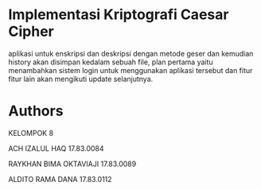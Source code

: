 # Implementasi Kriptografi Caesar Cipher
aplikasi untuk enskripsi dan deskripsi dengan metode geser dan kemudian history akan disimpan kedalam sebuah file, plan pertama yaitu menambahkan sistem login untuk menggunakan aplikasi tersebut dan fitur fitur lain akan mengikuti update selanjutnya.
# Authors
KELOMPOK 8

ACH IZALUL HAQ          17.83.0084

RAYKHAN BIMA OKTAVIAJI  17.83.0089

ALDITO RAMA DANA        17.83.0112




